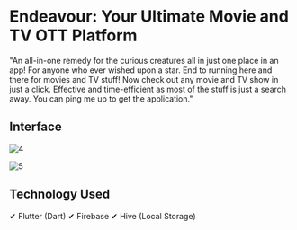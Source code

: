 # Endeavour: Your Ultimate Movie and TV OTT Platform
"An all-in-one remedy for the curious creatures all in just one place in an app! For anyone who ever wished upon a star. End to running here and there for movies and TV stuff! Now check out any movie and TV show in just a click. Effective and time-efficient as most of the stuff is just a search away. You can ping me up to get the application."

## Interface
![4](https://github.com/gyanraj06/endeavour-ott-flutter/assets/64907746/b549dd09-fc39-4091-bd03-89192c6442ba)

![5](https://github.com/gyanraj06/endeavour-ott-flutter/assets/64907746/4bd956d6-ff3c-49e1-907c-f4bba21a4ebf)

## Technology Used
✔ Flutter (Dart)
✔ Firebase
✔ Hive (Local Storage)
